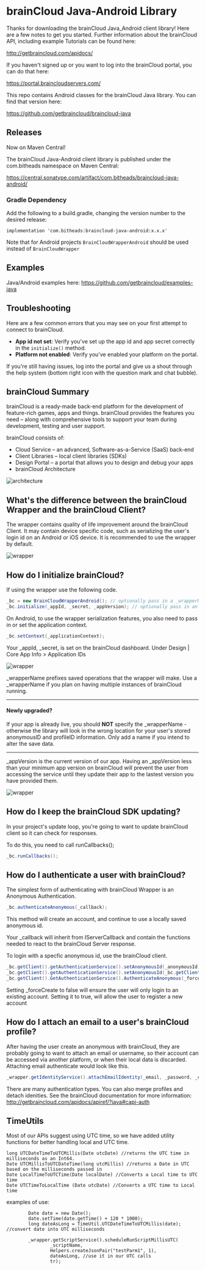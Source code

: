 # brainCloud Java-Android Library

Thanks for downloading the brainCloud Java_Android client library! Here are a few notes to get you started. Further information about the brainCloud API, including example Tutorials can be found here:

http://getbraincloud.com/apidocs/

If you haven't signed up or you want to log into the brainCloud portal, you can do that here:

https://portal.braincloudservers.com/

This repo contains Android classes for the brainCloud Java library. You can find that version here:

https://github.com/getbraincloud/braincloud-java

## Releases

Now on Maven Central!

The brainCloud Java-Android client library is published under the com.bitheads namespace on Maven Central: 

https://central.sonatype.com/artifact/com.bitheads/braincloud-java-android/

### Gradle Dependency
Add the following to a build.gradle, changing the version number to the desired release:

```
implementation 'com.bitheads:braincloud-java-android:x.x.x'
```

Note that for Android projects ```BrainCloudWrapperAndroid``` should be used instead of ```BrainCloudWrapper```

## Examples

Java/Android examples here: https://github.com/getbraincloud/examples-java

## Troubleshooting

Here are a few common errors that you may see on your first attempt to connect to brainCloud.

- **App id not set**: Verify you've set up the app id and app secret correctly in the `initialize()` method.
- **Platform not enabled**: Verify you've enabled your platform on the portal.

If you're still having issues, log into the portal and give us a shout through the help system (bottom right icon with the question mark and chat bubble).

## brainCloud Summary

brainCloud is a ready-made back-end platform for the development of feature-rich games, apps and things. brainCloud provides the features you need – along with comprehensive tools to support your team during development, testing and user support.

brainCloud consists of:
- Cloud Service – an advanced, Software-as-a-Service (SaaS) back-end
- Client Libraries – local client libraries (SDKs)
- Design Portal – a portal that allows you to design and debug your apps
- brainCloud Architecture

![architecture](/Screenshots/bc-architecture.png?raw=true)

## What's the difference between the brainCloud Wrapper and the brainCloud Client?
The wrapper contains quality of life improvement around the brainCloud Client. It may contain device specific code, such as serializing the user's login id on an Android or iOS device.
It is recommended to use the wrapper by default.

![wrapper](/Screenshots/bc-wrapper.png?raw=true)

## How do I initialize brainCloud?
If using the wrapper use the following code.
```java
_bc = new BrainCloudWrapperAndroid(); // optionally pass in a _wrapperName
_bc.initialize(_appId, _secret, _appVersion); // optionally pass in an _applicationContext
```
On Android, to use the wrapper serialization features, you also need to pass in or set the application context.
```java
_bc.setContext(_applicationContext);
```
Your _appId, _secret, is set on the brainCloud dashboard. Under Design | Core App Info > Application IDs

![wrapper](/Screenshots/bc-ids.png?raw=true)

_wrapperName prefixes saved operations that the wrapper will make. Use a _wrapperName if you plan on having multiple instances of brainCloud running.


----------------

#### Newly upgraded?
If your app is already live, you should **NOT** specify the _wrapperName - otherwise the library will look in the wrong location for your user's stored anonymousID and profileID information. Only add a name if you intend to alter the save data.

---------------


_appVersion is the current version of our app. Having an _appVersion less than your minimum app version on brainCloud will prevent the user from accessing the service until they update their app to the lastest version you have provided them.

![wrapper](/Screenshots/bc-minVersions.png?raw=true)

## How do I keep the brainCloud SDK updating?
In your project's update loop, you're going to want to update brainCloud client so it can check for responses.

To do this, you need to call runCallbacks();

```java
_bc.runCallbacks();
```

## How do I authenticate a user with brainCloud?
The simplest form of authenticating with brainCloud Wrapper is an Anonymous Authentication.
```java
_bc.authenticateAnonymous(_callback);
```
This method will create an account, and continue to use a locally saved anonymous id.

Your _callback will inherit from IServerCallback and contain the functions needed to react to the brainCloud Server response.


To login with a specfic anonymous id, use the brainCloud client.
```java
_bc.getClient().getAuthenticationService().setAnonymousId(_anonymousId); // re-use an Anon id
_bc.getClient().getAuthenticationService().setAnonymousId(_bc.getClient().getAuthenticationService().generateAnonymousId()); // or use brainCloud to generate one
_bc.getClient().GetAuthenticationService().AuthenticateAnonymous(_forceCreate, _callback);
```
Setting _forceCreate to false will ensure the user will only login to an existing account. Setting it to true, will allow the user to register a new account

## How do I attach an email to a user's brainCloud profile?
After having the user create an anonymous with brainCloud, they are probably going to want to attach an email or username, so their account can be accessed via another platform, or when their local data is discarded.
Attaching email authenticate would look like this.
```java
_wrapper.getIdentityService().attachEmailIdentity(_email, _password, _callback);
```
There are many authentication types. You can also merge profiles and detach idenities. See the brainCloud documentation for more information:
http://getbraincloud.com/apidocs/apiref/?java#capi-auth

## TimeUtils
Most of our APIs suggest using UTC time, so we have added utility functions for better handling local and UTC time.
```
long UTCDateTimeToUTCMillis(Date utcDate) //returns the UTC time in milliseconds as an Int64.
Date UTCMillisToUTCDateTime(long utcMillis) //returns a Date in UTC based on the milliseconds passed in
Date LocalTimeToUTCTime(Date localDate) //Converts a Local time to UTC time
Date UTCTimeToLocalTime (Date utcDate) //Converts a UTC time to Local time
```
examples of use:
```
        Date date = new Date();
        date.setTime(date.getTime() + 120 * 1000);
        long dateAsLong = TimeUtil.UTCDateTimeToUTCMillis(date); //convert date into UTC milliseconds

        _wrapper.getScriptService().scheduleRunScriptMillisUTC(
                _scriptName,
                Helpers.createJsonPair("testParm1", 1),
                dateAsLong, //use it in our UTC calls
                tr);
```
